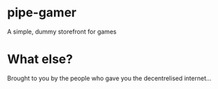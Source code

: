# pipe-gamer
A simple, dummy storefront for games
# What else?
Brought to you by the people who gave you the decentrelised internet...
